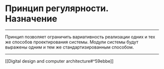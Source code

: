 # Принцип регулярности. Назначение

---

Принцип позволяет ограничить вариативность реализации одних и тех же способов проектирования системы. Модули системы будут выражены одним и тем же стандартизированным способом.

---

[[Digital design and computer architecture#^59ebbe]]